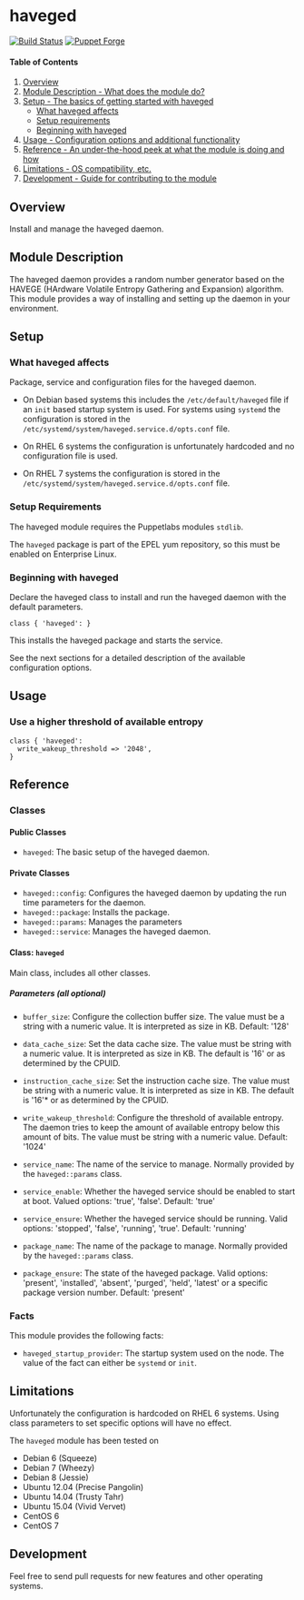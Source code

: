 # haveged

[![Build Status](https://travis-ci.org/smoeding/puppet-haveged.svg?branch=master)](https://travis-ci.org/smoeding/puppet-haveged)
[![Puppet Forge](http://img.shields.io/puppetforge/v/stm/haveged.svg)](https://forge.puppetlabs.com/stm/haveged)

#### Table of Contents

1. [Overview](#overview)
2. [Module Description - What does the module do?](#module-description)
3. [Setup - The basics of getting started with haveged](#setup)
	* [What haveged affects](#what-haveged-affects)
	* [Setup requirements](#setup-requirements)
	* [Beginning with haveged](#beginning-with-haveged)
4. [Usage - Configuration options and additional functionality](#usage)
5. [Reference - An under-the-hood peek at what the module is doing and how](#reference)
5. [Limitations - OS compatibility, etc.](#limitations)
6. [Development - Guide for contributing to the module](#development)

## Overview

Install and manage the haveged daemon.

## Module Description

The haveged daemon provides a random number generator based on the HAVEGE (HArdware Volatile Entropy Gathering and Expansion) algorithm. This module provides a way of installing and setting up the daemon in your environment.

## Setup

### What haveged affects

Package, service and configuration files for the haveged daemon.

* On Debian based systems this includes the `/etc/default/haveged` file if an `init` based startup system is used. For systems using `systemd` the configuration is stored in the `/etc/systemd/system/haveged.service.d/opts.conf` file.

* On RHEL 6 systems the configuration is unfortunately hardcoded and no configuration file is used.

* On RHEL 7 systems the configuration is stored in the `/etc/systemd/system/haveged.service.d/opts.conf` file.

### Setup Requirements

The haveged module requires the Puppetlabs modules `stdlib`.

The `haveged` package is part of the EPEL yum repository, so this must be enabled on Enterprise Linux.

### Beginning with haveged

Declare the haveged class to install and run the haveged daemon with the default parameters.

```puppet
class { 'haveged': }
```

This installs the haveged package and starts the service.

See the next sections for a detailed description of the available configuration options.

## Usage

### Use a higher threshold of available entropy

```puppet
class { 'haveged':
  write_wakeup_threshold => '2048',
}
```

## Reference

### Classes

#### Public Classes

* `haveged`: The basic setup of the haveged daemon.

#### Private Classes

* `haveged::config`: Configures the haveged daemon by updating the run time parameters for the daemon.
* `haveged::package`: Installs the package.
* `haveged::params`: Manages the parameters
* `haveged::service`: Manages the haveged daemon.

#### Class: `haveged`

Main class, includes all other classes.

##### Parameters (all optional)

* `buffer_size`: Configure the collection buffer size. The value must be a string with a numeric value. It is interpreted as size in KB. Default: '128'

* `data_cache_size`: Set the data cache size. The value must be string with a numeric value. It is interpreted as size in KB. The default is '16' or as determined by the CPUID.

* `instruction_cache_size`: Set the instruction cache size. The value must be string with a numeric value. It is interpreted as size in KB. The default is '16'* or as determined by the CPUID.

* `write_wakeup_threshold`: Configure the threshold of available entropy. The daemon tries to keep the amount of available entropy below this amount of bits. The value must be string with a numeric value. Default: '1024'

* `service_name`: The name of the service to manage. Normally provided by the `haveged::params` class.

* `service_enable`: Whether the haveged service should be enabled to start at boot. Valued options: 'true', 'false'. Default: 'true'

* `service_ensure`: Whether the haveged service should be running. Valid options: 'stopped', 'false', 'running', 'true'. Default: 'running'

* `package_name`: The name of the package to manage. Normally provided by the `haveged::params` class.

* `package_ensure`: The state of the haveged package. Valid options: 'present', 'installed', 'absent', 'purged', 'held', 'latest' or a specific package version number. Default: 'present'

### Facts

This module provides the following facts:

* `haveged_startup_provider`: The startup system used on the node. The value of the fact can either be `systemd` or `init`.

## Limitations

Unfortunately the configuration is hardcoded on RHEL 6 systems. Using class parameters to set specific options will have no effect.

The `haveged` module has been tested on

* Debian 6 (Squeeze)
* Debian 7 (Wheezy)
* Debian 8 (Jessie)
* Ubuntu 12.04 (Precise Pangolin)
* Ubuntu 14.04 (Trusty Tahr)
* Ubuntu 15.04 (Vivid Vervet)
* CentOS 6
* CentOS 7

## Development

Feel free to send pull requests for new features and other operating systems.
